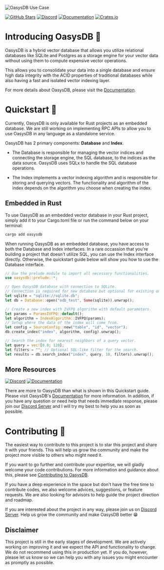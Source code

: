 ![OasysDB Use Case](https://odb-assets.s3.amazonaws.com/banners/0.7.0.png)

[![GitHub Stars](https://img.shields.io/github/stars/oasysai/oasysdb?style=for-the-badge&logo=github&logoColor=%23000000&labelColor=%23fcd34d&color=%236b7280)](https://github.com/oasysai/oasysdb)
[![Discord](https://img.shields.io/badge/chat-%236b7280?style=for-the-badge&logo=discord&logoColor=%23ffffff&label=discord&labelColor=%237289da)][discord]
[![Documentation](https://img.shields.io/badge/read-6b7280?style=for-the-badge&label=oasysdb%20docs&labelColor=14b8a6)][docs]
[![Crates.io](https://img.shields.io/crates/d/oasysdb?style=for-the-badge&logo=rust&logoColor=%23000&label=crates.io&labelColor=%23fdba74&color=%236b7280)](https://crates.io/crates/oasysdb)

# Introducing OasysDB 👋

OasysDB is a hybrid vector database that allows you utilize relational databases
like SQLite and Postgres as a storage engine for your vector data without using
them to compute expensive vector operations.

This allows you to consolidate your data into a single database and ensure high
data integrity with the ACID properties of traditional databases while also
having a fast and isolated vector indexing layer.

For more details about OasysDB, please visit the
[Documentation](https://docs.oasysdb.com/).

# Quickstart 🚀

Currently, OasysDB is only available for Rust projects as an embedded database.
We are still working on implementing RPC APIs to allow you to use OasysDB in any
language as a standalone service.

OasysDB has 2 primary components: **Database** and **Index**.

- The Database is responsible for managing the vector indices and connecting the
  storage engine, the SQL database, to the indices as the data source. OasysDB
  uses SQLx to handle the SQL database operations.

- The Index implements a vector indexing algorithm and is responsible for
  storing and querying vectors. The functionality and algorithm of the index
  depends on the algorithm you choose when creating the index.

## Embedded in Rust

To use OasysDB as an embedded vector database in your Rust project, simply add
it to your Cargo.toml file or run the command below on your terminal:

```bash
cargo add oasysdb
```

When running OasysDB as an embedded database, you have access to both the
Database and Index interfaces. In a rare occassion that you're building a
project that doesn't utilize SQL, you can use the Index interface directly.
Otherwise, the quickstart guide below will show you how to use the Database
interface.

```rust no_run
// Use the prelude module to import all necessary functionalities.
use oasysdb::prelude::*;

// Open OasysDB database with connection to SQLite.
// Connection is required for new database but optional for existing ones.
let sqlite = "sqlite://sqlite.db";
let db = Database::open("odb_test", Some(sqlite)).unwrap();

// Create a new index with IVFPQ algorithm with default parameters.
let params = ParamsIVFPQ::default();
let algorithm = IndexAlgorithm::IVFPQ(params);
// Setup where the data of the index will come from.
let config = SourceConfig::new("table", "id", "vector");
db.create_index("index", algorithm, config).unwrap();

// Search the index for nearest neighbors of a query vector.
let query = vec![0.0; 128];
let filters = ""; // Optional SQL-like filter for the search.
let results = db.search_index("index", query, 10, filters).unwrap();
```

## More Resources

[![Discord](https://img.shields.io/badge/chat-%236b7280?style=for-the-badge&logo=discord&logoColor=%23ffffff&label=discord&labelColor=%237289da)][discord]
[![Documentation](https://img.shields.io/badge/read-6b7280?style=for-the-badge&label=oasysdb%20docs&labelColor=14b8a6)][docs]

There are more to OasysDB than what is shown in this Quickstart guide. Please
visit OasysDB's [Documentation][docs] for more information. In addition, if you
have any question or need help that needs immediate response, please join our
[Discord Server][discord] and I will try my best to help you as soon as
possible.

[docs]: https://docs.oasysdb.com
[discord]: https://discord.gg/bDhQrkqNP4

# Contributing 🤝

The easiest way to contribute to this project is to star this project and share
it with your friends. This will help us grow the community and make the project
more visible to others who might need it.

If you want to go further and contribute your expertise, we will gladly welcome
your code contributions. For more information and guidance about this, please
see [Contributing to OasysDB](docs/contributing.md).

If you have a deep experience in the space but don't have the free time to
contribute codes, we also welcome advices, suggestions, or feature requests. We
are also looking for advisors to help guide the project direction and roadmap.

If you are interested about the project in any way, please join us on [Discord
Server][discord]. Help us grow the community and make OasysDB better 😁

## Disclaimer

This project is still in the early stages of development. We are actively
working on improving it and we expect the API and functionality to change. We do
not recommend using this in production yet. If you do, however, please let us
know so we can help you with any issues you might encounter as promptly as
possible.
